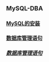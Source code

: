 ### MySQL-DBA

#### [MySQL的安装](./MySQL的安装)

#### [数据库管理语句](./数据库管理语句)

##### [数据库管理语句](./数据库管理语句/账户管理语句)


